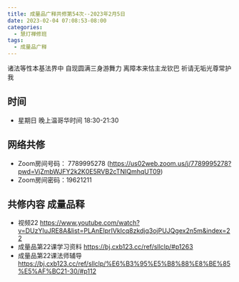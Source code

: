 ```yaml
---
title: 成量品广释共修第54次--2023年2月5日
date: 2023-02-04 07:08:53-08:00
categories:
  - 慧灯禅修班
tags:
  - 成量品广释
---
```



诸法等性本基法界中 自现圆满三身游舞力 离障本来怙主龙钦巴 祈请无垢光尊常护我

## 时间

* 星期日 晚上温哥华时间 18:30-21:30

## 网络共修

* Zoom房间号码： 7789995278 (https://us02web.zoom.us/j/7789995278?pwd=VjZmbWJFY2k2K0E5RVB2cTNIQmhqUT09)
* Zoom房间密码：19621211

## 共修内容 成量品释

* 视频22 https://www.youtube.com/watch?v=DUzYIuJRE8A&list=PLAnEIprIVklcq8zkdjq3ojPUJQgex2n5m&index=22
* 成量品第22课学习资料 https://bj.cxb123.cc/ref/sllclp/#p1263
* 成量品第22课法师辅导 https://bj.cxb123.cc/ref/sllclp/%E6%B3%95%E5%B8%88%E8%BE%85%E5%AF%BC21-30/#p112